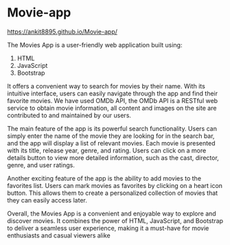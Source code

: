# Movie-app

https://ankit8895.github.io/Movie-app/

The Movies App is a user-friendly web application built using:

1. HTML
2. JavaScript
3. Bootstrap

It offers a convenient way to search for movies by their name. With its intuitive interface, users can easily navigate through the app and find their favorite movies. We have used OMDb API, the OMDb API is a RESTful web service to obtain movie information, all content and images on the site are contributed to and maintained by our users.

The main feature of the app is its powerful search functionality. Users can simply enter the name of the movie they are looking for in the search bar, and the app will display a list of relevant movies. Each movie is presented with its title, release year, genre, and rating. Users can click on a more details button to view more detailed information, such as the cast, director, genre, and user ratings.

Another exciting feature of the app is the ability to add movies to the favorites list. Users can mark movies as favorites by clicking on a heart icon button. This allows them to create a personalized collection of movies that they can easily access later.

Overall, the Movies App is a convenient and enjoyable way to explore and discover movies. It combines the power of HTML, JavaScript, and Bootstrap to deliver a seamless user experience, making it a must-have for movie enthusiasts and casual viewers alike
